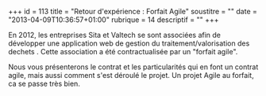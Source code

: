 +++
id = 113
title = "Retour d'expérience : Forfait Agile"
soustitre = ""
date = "2013-04-09T10:36:57+01:00"
rubrique = 14
descriptif = ""
+++

<div class="chapo"></div>
En 2012, les entreprises Sita et Valtech se sont associées afin de développer une application web de gestion du traitement/valorisation des dechets . Cette association a été contractualisée par un "forfait agile". 

Nous vous présenterons le contrat et les particularités qui en font un contrat agile, mais aussi comment s'est déroulé le projet. Un projet Agile au forfait, ca se passe très bien.